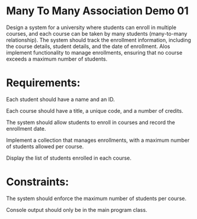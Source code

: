 # Many To Many Association Demo 01

Design a system for a university where students can enroll in multiple courses, and each course can be taken by many students (many-to-many relationship). The system should track the enrollment information, including the course details, student details, and the date of enrollment. Alos implement functionality to manage enrollments, ensuring that no course exceeds a maximum number of students.

# Requirements:

Each student should have a name and an ID.

Each course should have a title, a unique code, and a number of credits.

The system should allow students to enroll in courses and record the enrollment date.

Implement a collection that manages enrollments, with a maximum number of students allowed per course.

Display the list of students enrolled in each course.

# Constraints:

The system should enforce the maximum number of students per course.

Console output should only be in the main program class.
